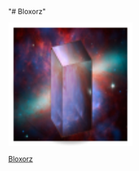 "# Bloxorz"

<img height="250" src="https://github.com/YAZAH/Bloxorz/blob/master/app/src/main/res/mipmap-xhdpi/ic_launcher.png" />


<a href="https://play.google.com/store/apps/details?id=axxel.bloxorz" title="link to Bloxorz">Bloxorz</a>